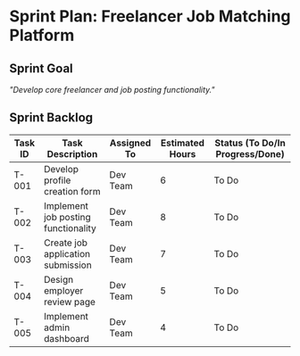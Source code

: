 # **Sprint Plan: Freelancer Job Matching Platform**

## **Sprint Goal**
_"Develop core freelancer and job posting functionality."_

## **Sprint Backlog**

| Task ID | Task Description | Assigned To | Estimated Hours | Status (To Do/In Progress/Done) |
|---------|----------------|-------------|----------------|-------------------------------|
| T-001 | Develop profile creation form | Dev Team | 6 | To Do |
| T-002 | Implement job posting functionality | Dev Team | 8 | To Do |
| T-003 | Create job application submission | Dev Team | 7 | To Do |
| T-004 | Design employer review page | Dev Team | 5 | To Do |
| T-005 | Implement admin dashboard | Dev Team | 4 | To Do |

